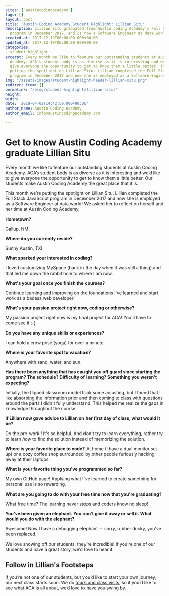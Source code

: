 ```yaml
---
sites: [ austincodingacademy ]
tags: []
layout: post
title: 'Austin Coding Academy Student Highlight: Lillian Situ'
description: Lillian Situ graduated from Austin Coding Academy's Full Stack Web Development
  program in December 2017, and is now a Software Engineer at data.world.
created_at: 2017-12-19T06:00:00.000+00:00
updated_at: 2017-12-19T06:00:00.000+00:00
categories:
- student-highlight
excerpt: Every month we like to feature our outstanding students at Austin Coding
  Academy. ACA’s student body is as diverse as it is interesting and we’d like to
  give everyone the opportunity to get to know them a little better. This month we’re
  putting the spotlight on Lillian Situ. Lillian completed the Full Stack JavaScript
  program in December 2017 and now she is employed as a Software Engineer at data.world!
img: "/assets/images/student-highlight-header-lillian-situ.png"
redirect_from: []
permalink: "/blog/student-highlight/lillian-situ/"
height:
width:
date: '2019-04-02T14:42:59.000+00:00'
author_name: Austin Coding Academy
author_email: info@austincodingacademy.com

---
```

# Get to know Austin Coding Academy graduate Lillian Situ

Every month we like to feature our outstanding students at Austin Coding Academy. ACA’s student body is as diverse as it is interesting and we’d like to give everyone the opportunity to get to know them a little better. Our students make Austin Coding Academy the great place that it is.

This month we’re putting the spotlight on Lillian Situ. Lillian completed the Full Stack JavaScript program in December 2017 and now she is employed as a Software Engineer at data.world! We asked her to reflect on herself and her time at Austin Coding Academy.

**Hometown?**

Gallup, NM.

**Where do you currently reside?**

Sunny Austin, TX!

**What sparked your interested in coding?**

I loved customizing MySpace (back in the day when it was still a thing) and that led me down the rabbit hole to where I am now.

**What's your goal once you finish the courses?**

Continue learning and improving on the foundations I've learned and start work as a badass web developer!

**What's your passion project right now, coding or otherwise?**

My passion project right now is my final project for ACA! You'll have to come see it ;-)

**Do you have any unique skills or experiences?**

I can hold a crow pose (yoga) for over a minute.

**Where is your favorite spot to vacation?**

Anywhere with sand, water, and sun.

**Has there been anything that has caught you off guard since starting the program? The schedule? Difficulty of learning? Something you weren't expecting?**

Initially, the flipped classroom model took some adjusting, but I found that I like absorbing the information prior and then coming to class with questions around the parts I didn't fully understand. This helped me realize the gaps in knowledge throughout the course.

**If Lillian now gave advice to Lillian on her first day of class, what would it be?**

Do the pre-work!! It's so helpful. And don't try to learn everything, rather try to learn _how_ to find the solution instead of memorizing the solution.

**Where is your favorite place to code?**
At home (I have a dual monitor set up) or a cozy coffee shop surrounded by other people furiously hacking away at their laptops.

**What is your favorite thing you've programmed so far?**

My own GitHub page! Applying what I've learned to create something for personal use is so rewarding.

**What are you going to do with your free time now that you're graduating?**

What free time? The learning never stops and coders know no sleep!

**You’ve been given an elephant. You can’t give it away or sell it. What would you do with the elephant?**

Awesome! Now I have a debugging elephant -- sorry, rubber ducky, you've been replaced.

We love showing off our students, they’re incredible! If you’re one of our students and have a great story, we’d love to hear it.

## Follow in Lillian's Footsteps

If you’re not one of our students, but you’d like to start your own journey, our next class starts soon. We do [tours and class visits](https://info.austincodingacademy.com/schedule-a-campus-tour), so if you’d like to see what ACA is all about, we’d love to have you swing by.